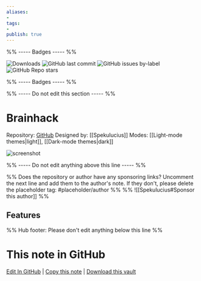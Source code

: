 ```yaml
---
aliases:
- 
tags: 
- 
publish: true
---
```


%% ----- Badges ----- %%

![Downloads](https://img.shields.io/badge/downloads-5915-573E7A?style=for-the-badge&logo=)
![GitHub last commit](https://img.shields.io/github/last-commit/Spekulucius/obsidian-brainhack?color=573E7A&label=last%20update&logo=github&style=for-the-badge)
![GitHub issues by-label](https://img.shields.io/github/issues/Spekulucius/obsidian-brainhack/help%20wanted?color=573E7A&logo=github&style=for-the-badge) 
![GitHub Repo stars](https://img.shields.io/github/stars/Spekulucius/obsidian-brainhack?color=573E7A&logo=github&style=for-the-badge)

%% ----- Badges ----- %%

%% ----- Do not edit this section ----- %%

# Brainhack

Repository: [GitHub](https://github.com/Spekulucius/obsidian-brainhack)
Designed by: [[Spekulucius]]
Modes: [[Light-mode themes|light]], [[Dark-mode themes|dark]]



![screenshot](https://github.com/Spekulucius/obsidian-brainhack/raw/HEAD/preview.png)

%% ----- Do not edit anything above this line ----- %% 

%% Does the repository or author have any sponsoring links? Uncomment the next line and add them to the author's note. If they don't, please delete the placeholder tag: #placeholder/author %%
%% ![[Spekulucius#Sponsor this author]] %%


## Features



%% Hub footer: Please don't edit anything below this line %%

# This note in GitHub

<span class="git-footer">[Edit In GitHub](https://github.dev/obsidian-community/obsidian-hub/blob/main/02%20-%20Community%20Expansions/02.05%20All%20Community%20Expansions/Themes/Brainhack.md "git-hub-edit-note") | [Copy this note](https://raw.githubusercontent.com/obsidian-community/obsidian-hub/main/02%20-%20Community%20Expansions/02.05%20All%20Community%20Expansions/Themes/Brainhack.md "git-hub-copy-note") | [Download this vault](https://github.com/obsidian-community/obsidian-hub/archive/refs/heads/main.zip "git-hub-download-vault") </span>
